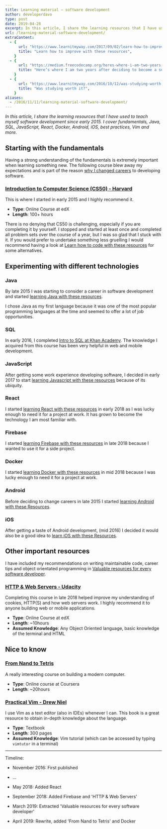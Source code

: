 ```yaml
---
title: Learning material – software development
author: developerdavo
type: post
date: 2019-04-28
excerpt: In this article, I share the learning resources that I have used to teach myself software development since early 2015. I cover fundamentals, Java, SQL, JavaScript, React, Docker, Android, iOS, best practices, Vim and more.
url: /learning-material-software-development/
extraContent:
  - {
      url: "https://www.learnitmyway.com/2017/09/02/learn-how-to-improve-with-these-resources/",
      title: "Learn how to improve with these resources",
    }
  - {
      url: "https://medium.freecodecamp.org/heres-where-i-am-two-years-after-deciding-to-become-a-self-taught-developer-5e8836fe2906",
      title: "Here’s where I am two years after deciding to become a self-taught developer",
    }
  - {
      url: "https://www.learnitmyway.com/2016/10/12/was-studying-worth-it/",
      title: "Was studying worth it?",
    }
aliases:
  - /2016/11/11/learning-material-software-development/
---
```


_In this article, I share the learning resources that I have used to teach myself software development since early 2015. I cover fundamentals, Java, SQL, JavaScript, React, Docker, Android, iOS, best practices, Vim and more._

<!--more-->

## Starting with the fundamentals

Having a strong understanding of the fundamentals is extremely important when learning something new. The following course blew away my expectations and is part of the reason [why I changed careers](https://learnitmyway.com/2016/08/10/why-i-changed-careers/) to developing software.

### [Introduction to Computer Science (CS50) - Harvard](https://www.edx.org/course/cs50s-introduction-to-computer-science)

This is where I started in early 2015 and I highly recommend it.

- **Type**: Online Course at edX
- **Length**: 100+ hours

There is no denying that CS50 is challenging, especially if you are completing it by yourself. I stopped and started at least once and completed all problem sets over the course of a year, but I was so glad that I stuck with it. If you would prefer to undertake something less gruelling I would recommend having a look at [Learn how to code with these resources](https://learnitmyway.com/2017/06/04/learn-how-to-code-with-these-resources/) for some alternatives.

## Experimenting with different technologies

### Java

By late 2015 I was starting to consider a career in software development and started [learning Java with these resources](https://www.learnitmyway.com/2017/07/02/learn-java-with-these-resources/).

I chose Java as my first language because it was one of the most popular programming languages at the time and seemed to offer a lot of job opportunities.

### SQL

In early 2016, I completed [Intro to SQL at Khan Academy](https://www.khanacademy.org/computing/computer-programming/sql). The knowledge I acquired from this course has been very helpful in web and mobile development.

### JavaScript

After getting some work experience developing software, I decided in early 2017 to start [learning Javascript with these resources](https://learnitmyway.com/learn-javascript-with-these-resources/) because of its ubiquity.

### React

I started [learning React with these resources](https://learnitmyway.com/learn-react-with-these-resources/) in early 2018 as I was lucky enough to need it for a project at work. It has grown to become the technology I am most familiar with.

### Firebase

I started [learning Firebase with these resources](http://learnitmyway.com/learn-firebase/) in late 2018 because I wanted to use it for a side project.

### Docker

I started [learning Docker with these resources](https://learnitmyway.com/learn-docker/) in mid 2018 because I was lucky enough to need it for a project at work.

### Android

Before deciding to change careers in late 2015 I started [learning Android with these Resources](https://www.learnitmyway.com/2017/08/12/learn-android-with-these-resources/).

### iOS

After getting a taste of Android development, (mid 2016) I decided it would also be a good idea to [learn iOS with these Resources](https://www.learnitmyway.com/2017/10/03/learn-ios-with-these-resources/).

## Other important resources

I have included my recommendations on writing maintainable code, career tips and object orientated programming in [Valuable resources for every software developer](https://learnitmyway.com/resources-for-every-developer/).

### [HTTP & Web Servers - Udacity](https://udacity.com/course/http-web-servers--ud303)

Completing this course in late 2018 helped improve my understanding of cookies, HTTP(S) and how web servers work. I highly recommend it to anyone building web or mobile applications.

- **Type**: Online Course at edX
- **Length**: ~10hours
- **Assumed Knowledge**: Any Object Oriented language, basic knowledge of the terminal and HTML

## Nice to know

### [From Nand to Tetris](https://www.coursera.org/learn/build-a-computer)

A really interesting course on building a modern computer.

- **Type**: Online course at Coursera
- **Length**: ~20hours

### [Practical Vim - Drew Niel](https://www.goodreads.com/book/show/13607232-practical-vim?from_search=true)

I use Vim as a text editor (also in IDEs) whenever I can. This book is a great resource to obtain in-depth knowledge about the language.

- **Type**: Textbook
- **Length**: 300 pages
- **Assumed Knowledge**: Vim tutorial (which can be accessed by typing `vimtutor` in a terminal)

---

Timeline:

- November 2016: First published
- ...
- May 2018: Added React
- September 2018: Added Firebase and 'HTTP & Web Servers'
- March 2019: Extracted 'Valuable resources for every software developer'
- April 2019: Rewrite, added 'From Nand to Tetris' and Docker

  <!--stackedit_data:
  eyJoaXN0b3J5IjpbMTMxMjI4MDQ2NCwtMjAyMjcxNTY3XX0=
  -->
